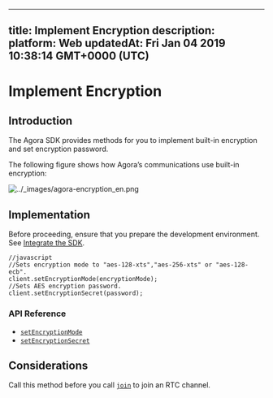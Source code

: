 
---
title: Implement Encryption
description: 
platform: Web
updatedAt: Fri Jan 04 2019 10:38:14 GMT+0000 (UTC)
---
# Implement Encryption
## Introduction
The Agora SDK provides methods for you to implement built-in encryption and set encryption password.

The following figure shows how Agora’s communications use built-in encryption:

<img alt="../_images/agora-encryption_en.png" src="https://web-cdn.agora.io/docs-files/en/agora-encryption_en.png" />

## Implementation
Before proceeding, ensure that you prepare the development environment. See [Integrate the SDK](../../en/Audio%20Broadcast/web_prepare.md).

```
//javascript
//Sets encryption mode to "aes-128-xts","aes-256-xts" or "aes-128-ecb".
client.setEncryptionMode(encryptionMode);
//Sets AES encryption password.
client.setEncryptionSecret(password);
```

### API Reference

- [`setEncryptionMode`](https://docs.agora.io/en/Audio%20Broadcast/API%20Reference/web/interfaces/agorartc.client.html#setencryptionmode)
- [`setEncryptionSecret`](https://docs.agora.io/en/Audio%20Broadcast/API%20Reference/web/interfaces/agorartc.client.html#setencryptionsecret)


## Considerations

Call this method before you call [`join`](https://docs.agora.io/en/Audio%20Broadcast/API%20Reference/web/interfaces/agorartc.client.html#join) to join an RTC channel.
